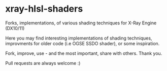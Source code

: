 # xray-hlsl-shaders
Forks, implementations, of various shading techniques for X-Ray Engine (DX10/11)

Here you may find interesting implementations of shading techniques, improvments
for older code (i.e OGSE SSDO shader), or some inspiration.

Fork, improve, use - and the most important, share with others. 
Thank you.

Pull requests are always welcome :)
